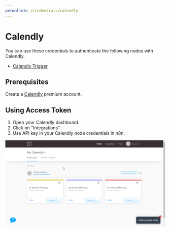 ```yaml
---
permalink: /credentials/calendly
---
```


# Calendly

You can use these credentials to authenticate the following nodes with Calendly.
- [Calendly Trigger](../../nodes-library/trigger-nodes/calendlyTrigger/README.md)

## Prerequisites

Create a [Calendly](https://www.calendly.com/) premium account.

## Using Access Token

1. Open your Calendly dashboard.
2. Click on "Integrations".
3. Use API key in your Calendly node credentials in n8n.


![Getting Calendly credentials](./using-access-token.gif)
